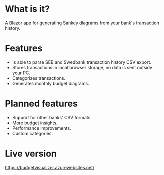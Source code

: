 # What is it?
A Blazor app for generating Sankey diagrams from your bank's transaction history.

# Features
- Is able to parse SEB and Swedbank transaction history CSV export.
- Stores transactions in local browser storage, no data is sent outside your PC.
- Categorizes transactions.
- Generates monthly budget diagrams.

# Planned features
- Support for other banks' CSV formats.
- More budget insights.
- Performance improvements.
- Custom categories.

# Live version
https://budgetvisualizer.azurewebsites.net/
